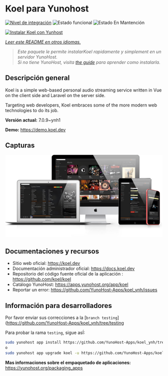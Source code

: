 <!--
Este archivo README esta generado automaticamente<https://github.com/YunoHost/apps/tree/master/tools/readme_generator>
No se debe editar a mano.
-->

# Koel para Yunohost

[![Nivel de integración](https://dash.yunohost.org/integration/koel.svg)](https://ci-apps.yunohost.org/ci/apps/koel/) ![Estado funcional](https://ci-apps.yunohost.org/ci/badges/koel.status.svg) ![Estado En Mantención](https://ci-apps.yunohost.org/ci/badges/koel.maintain.svg)

[![Instalar Koel con Yunhost](https://install-app.yunohost.org/install-with-yunohost.svg)](https://install-app.yunohost.org/?app=koel)

*[Leer este README en otros idiomas.](./ALL_README.md)*

> *Este paquete le permite instalarKoel rapidamente y simplement en un servidor YunoHost.*  
> *Si no tiene YunoHost, visita [the guide](https://yunohost.org/install) para aprender como instalarla.*

## Descripción general

Koel is a simple web-based personal audio streaming service written in Vue on the client side and Laravel on the server side.

Targeting web developers, Koel embraces some of the more modern web technologies to do its job.


**Versión actual:** 7.0.9~ynh1

**Demo:** <https://demo.koel.dev>

## Capturas

![Captura de Koel](./doc/screenshots/showcase.png)

## Documentaciones y recursos

- Sitio web oficial: <https://koel.dev>
- Documentación administrador oficial: <https://docs.koel.dev>
- Repositorio del código fuente oficial de la aplicación : <https://github.com/koel/koel>
- Catálogo YunoHost: <https://apps.yunohost.org/app/koel>
- Reportar un error: <https://github.com/YunoHost-Apps/koel_ynh/issues>

## Información para desarrolladores

Por favor enviar sus correcciones a la [`branch testing`](https://github.com/YunoHost-Apps/koel_ynh/tree/testing

Para probar la rama `testing`, sigue asÍ:

```bash
sudo yunohost app install https://github.com/YunoHost-Apps/koel_ynh/tree/testing --debug
o
sudo yunohost app upgrade koel -u https://github.com/YunoHost-Apps/koel_ynh/tree/testing --debug
```

**Mas informaciones sobre el empaquetado de aplicaciones:** <https://yunohost.org/packaging_apps>
